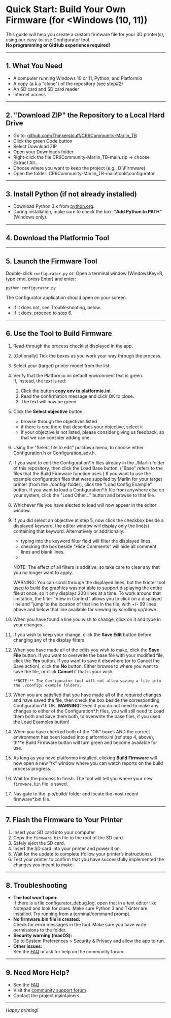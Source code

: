 # Quick Start: Build Your Own Firmware (for <Windows (10, 11))

This guide will help you create a custom firmware file for your 3D printer(s), using our easy-to-use Configurator tool.  
**No programming or GitHub experience required!**

---

## 1. What You Need

- A computer running Windows 10 or 11, Python, and Platformio
- A copy (a.k.a "clone") of the repository (see step#2)
- An SD card and SD card reader
- Internet access

---

## 2. "Download ZIP" the Repository to a Local Hard Drive

- Go to: [github.com/Thinkersbluff/CR6Community-Marlin_TB](https://github.com/Thinkersbluff/CR6Community-Marlin_TB)
- Click the green Code button
- Select Download ZIP
- Open your Downloads folder
- Right-click the file CR6Community-Marlin_TB-main.zip → choose Extract All…
- Choose where you want to keep the project (e.g., D:\Firmware)
- Open the folder: CR6Community-Marlin_TB-main\tools\configurator

---

## 3. Install Python (if not already installed)

- Download Python 3.x from [python.org](https://www.python.org/downloads/).
- During installation, make sure to check the box: **"Add Python to PATH"** (Windows only).

---

## 4. Download the Platformio Tool



---

## 5. Launch the Firmware Tool

Double-click `configurator.py` 
or: 
Open a terminal window (WindowsKey+R, type cmd, press Enter) and enter:
```
python configurator.py
```

The Configurator application should open on your screen.
 - If it does not, see Troubleshooting, below.
 - If it does, proceed to step 6.

---

## 6. Use the Tool to Build Firmware

1. Read-through the process checklist displayed in the app.
2. [Optionally] Tick the boxes as you work your way through the process.
3. Select your (target) printer model from the list.
4. Verify that the Platformio.ini default environment text is green.  
  If, instead, the text is red: 
      1. Click the button **copy env to platformio.ini**. 
      2. Read the confirmation message and click OK to close.
      3. The text will now be green.
5. Click the **Select objective** button.
   - browse through the objectives listed
   - if there is one there that describes your objective, select it
   - if your objective is not listed, please consider giving us feedback, so that we can consider adding one.
6. Using the "Select file to edit" pulldown menu, to choose either Configuration.h or Configuration_adv.h.
7. If you want to edit the Configuration*.h files already in the ./Marlin folder of this repository, then click the Load Base button. ("Base" refers to the files that the Build Firmware function uses.)
   If you want to use the example configuration files that were supplied by Marlin for your target printer (from the ./config/ folder), click the "Load Config Example" button.
   If you want to load a Configuration*.h file from anywhere else on your system, click the "Load Other..." button and browse to that file.
8. Whichever file you have elected to load will now appear in the editor window.
9. If you did select an objective at step 5, now click the checkbox beside a displayed keyword, the editor window will display only the line(s) containing that keyword.
   Alternatively or additionally:
    - typing into the keyword filter field will filter the displayed lines.
    - checking the box beside "Hide Comments" will hide all comment lines and blank lines.
    - 
   NOTE: The effect of all filters is additive, so take care to clear any that you no longer want to apply.  

   WARNING: You can scroll through the displayed lines, but the tkinter tool used to build the graphics was not able to support displaying the entire file at once, so it only displays 200 lines at a time.
   To work around that limitation, the filter "View in Context" allows you to click on a displayed line and "jump"to the location of that line in the file, with +/- 99 lines above and below that line available for viewing by scrolling up/down.
10. When you have found a line you wish to change, click on it and type in your changes.
11. If you wish to keep your change, click the **Save Edit** button before changing any of the display filters.
12. When you have made all of the edits you wish to make, click the **Save File** button.
    If you want to overwrite the base file with your modified file, click the **Yes** button.
    If you want to save it elsewhere (or to Cancel the Save action), click the **No** button.
    Either browse to where you want to save the file, or click **Cancel** if that is your wish.
    ```
    **NOTE:** The Configurator tool will not allow saving a file into the ./config/ example folders.
    ```
13. When you are satisfied that you have made all of the required changes and have saved the file, then check the box beside the corresponding Configuration*.h OK.
**WARNING:** Even if you do not need to make any changes to either of the Configuration*.h files, you will still need to Load them both and Save them both, to overwrite the base files, if you used the Load Examples button!
15. When you have checked both of the "OK" boxes AND the correct environment has been loaded into platformio.ini (ref step 4, above), th**e Build Firmware button will turn green and become available for use.
16. As long as you have platformio installed, clicking **Build Firmware** will now open a new "tk" window where you can watch reports on the build process progress.
17. Wait for the process to finish. The tool will tell you where your new `firmware.bin` file is saved.
18. Navigate to the .pio/build/<environment name> folder and locate the most recent firmware*.bin file.

---

## 7. Flash the Firmware to Your Printer

1. Insert your SD card into your computer.
2. Copy the `firmware.bin` file to the root of the SD card.
3. Safely eject the SD card.
4. Insert the SD card into your printer and power it on.
5. Wait for the update to complete (follow your printer’s instructions).
6. Test your printer to confirm that you have successfully implemented the changes you meant to make.

---

## 8. Troubleshooting

- **The tool won’t open:**  
  If there is a file configurator_debug.log, open that in a text editor like Notepad and look for clues.
  Make sure Python 3 and Tkinter are installed. Try running from a terminal/command prompt.
- **No firmware.bin file is created:**  
  Check for error messages in the tool. Make sure you have write permissions to the folder.
- **Security warning (macOS):**  
  Go to System Preferences > Security & Privacy and allow the app to run.
- **Other issues:**  
  See the [FAQ](../FAQ.md) or ask for help on the community forum.

---

## 9. Need More Help?

- See the [FAQ](../FAQ.md)
- Visit the [community support forum](https://community.cr6.com)
- Contact the project maintainers

---

*Happy printing!*

